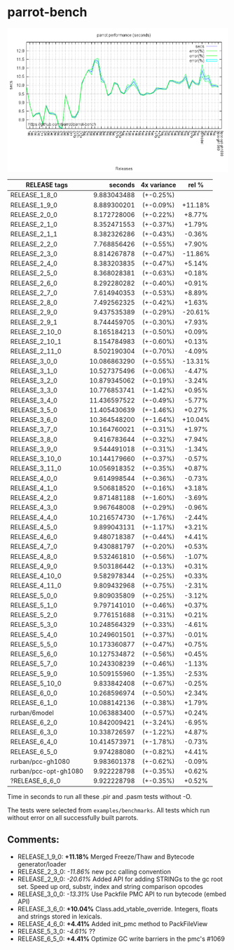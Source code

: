 parrot-bench
============

![Curve](parrot-bench-20140701.png)


| RELEASE tags          | seconds        | 4x variance  | rel %   |
|-----------------------|---------------:|:------------:|:-------:|
| RELEASE_1_8_0         |  9.883043488	 | (+-0.25%)	|         |
| RELEASE_1_9_0         |  8.889300201	 | (+-0.09%)	| +11.18% |
| RELEASE_2_0_0         |  8.172728006	 | (+-0.22%)	|  +8.77% |
| RELEASE_2_1_0         |  8.352471553	 | (+-0.37%)	|  +1.79% |
| RELEASE_2_1_1         |  8.382326286	 | (+-0.43%)	|  -0.36% |
| RELEASE_2_2_0         |  7.768856426	 | (+-0.55%)	|  +7.90% |
| RELEASE_2_3_0         |  8.814267878	 | (+-0.47%)	| -11.86% |
| RELEASE_2_4_0         |  8.383203835	 | (+-0.47%)	|  +5.14% |
| RELEASE_2_5_0         |  8.368028381	 | (+-0.63%)	|  +0.18% |
| RELEASE_2_6_0         |  8.292280282	 | (+-0.40%)	|  +0.91% |
| RELEASE_2_7_0         |  7.614940353	 | (+-0.53%)	|  +8.89% |
| RELEASE_2_8_0         |  7.492562325	 | (+-0.42%)	|  +1.63% |
| RELEASE_2_9_0         |  9.437535389	 | (+-0.29%)	| -20.61% |
| RELEASE_2_9_1         |  8.744459705	 | (+-0.30%)	|  +7.93% |
| RELEASE_2_10_0        |  8.165184213	 | (+-0.50%)	|  +0.09% |
| RELEASE_2_10_1        |  8.154784983	 | (+-0.60%)	|  +0.13% |
| RELEASE_2_11_0        |  8.502190304	 | (+-0.70%)	|  -4.09% |
| RELEASE_3_0_0         | 10.086863290	 | (+-0.55%)	| -13.31% |
| RELEASE_3_1_0         | 10.527375496	 | (+-0.06%)	|  -4.47% |
| RELEASE_3_2_0         | 10.879345062	 | (+-0.19%)	|  -3.24% |
| RELEASE_3_3_0         | 10.776853741	 | (+-1.42%)	|  +0.95% |
| RELEASE_3_4_0         | 11.436597522	 | (+-0.49%)	|  -5.77% |
| RELEASE_3_5_0         | 11.405430639	 | (+-1.46%)	|  +0.27% |
| RELEASE_3_6_0         | 10.364548200	 | (+-1.64%)	| +10.04% |
| RELEASE_3_7_0         | 10.164760021	 | (+-0.31%)	|  +1.97% |
| RELEASE_3_8_0         |  9.416783644	 | (+-0.32%)	|  +7.94% |
| RELEASE_3_9_0         |  9.544491018	 | (+-0.31%)	|  -1.34% |
| RELEASE_3_10_0        | 10.144179660	 | (+-0.37%)	|  -0.57% |
| RELEASE_3_11_0        | 10.056918352	 | (+-0.35%)	|  +0.87% |
| RELEASE_4_0_0         |  9.614998544	 | (+-0.36%)	|  -0.73% |
| RELEASE_4_1_0         |  9.506818520	 | (+-0.16%)	|  +3.18% |
| RELEASE_4_2_0         |  9.871481188	 | (+-1.60%)	|  -3.69% |
| RELEASE_4_3_0         |  9.967648008	 | (+-0.29%)	|  -0.96% |
| RELEASE_4_4_0         | 10.216574730	 | (+-1.76%)	|  -2.44% |
| RELEASE_4_5_0         |  9.899043131	 | (+-1.17%)	|  +3.21% |
| RELEASE_4_6_0         |  9.480718387	 | (+-0.44%)	|  +4.41% |
| RELEASE_4_7_0         |  9.430881797	 | (+-0.20%)	|  +0.53% |
| RELEASE_4_8_0         |  9.532461810	 | (+-0.56%)	|  -1.07% |
| RELEASE_4_9_0         |  9.503186442	 | (+-0.13%)	|  +0.31% |
| RELEASE_4_10_0        |  9.582978344	 | (+-0.25%)	|  +0.33% |
| RELEASE_4_11_0        |  9.809432968	 | (+-0.75%)	|  -2.31% |
| RELEASE_5_0_0         |  9.809035809	 | (+-0.25%)	|  -3.12% |
| RELEASE_5_1_0         |  9.797141010	 | (+-0.46%)	|  +0.37% |
| RELEASE_5_2_0         |  9.776151688	 | (+-0.31%)	|  +0.21% |
| RELEASE_5_3_0         | 10.248564329	 | (+-0.33%)	|  -4.61% |
| RELEASE_5_4_0         | 10.249601501	 | (+-0.37%)	|  -0.01% |
| RELEASE_5_5_0         | 10.173360877	 | (+-0.47%)	|  +0.75% |
| RELEASE_5_6_0         | 10.127534872	 | (+-0.56%)	|  +0.45% |
| RELEASE_5_7_0         | 10.243308239	 | (+-0.46%)	|  -1.13% |
| RELEASE_5_9_0         | 10.509155960	 | (+-1.35%)	|  -2.53% |
| RELEASE_5_10_0        |  9.833842408	 | (+-0.67%)	|  -0.25% |
| RELEASE_6_0_0         | 10.268596974	 | (+-0.50%)	|  +2.34% |
| RELEASE_6_1_0         | 10.088142136	 | (+-0.38%)	|  +1.79% |
| rurban/6model         | 10.063883400	 | (+-0.57%)	|  +0.24% |
| RELEASE_6_2_0         | 10.842009421	 | (+-3.24%)	|  -6.95% |
| RELEASE_6_3_0         | 10.338726597	 | (+-1.22%)	|  +4.87% |
| RELEASE_6_4_0         | 10.414573971	 | (+-1.78%)	|  -0.73% |
| RELEASE_6_5_0         |  9.974288080	 | (+-0.82%)	|  +4.41% |
| rurban/pcc-gh1080     |  9.983601378	 | (+-0.62%)	|  -0.09% |
| rurban/pcc-opt-gh1080 |  9.922228798	 | (+-0.35%)	|  +0.62% |
| ?RELEASE_6_6_0        |  9.922228798	 | (+-0.35%)	|  +0.52% |

Time in seconds to run all these .pir and .pasm tests without -O.

The tests were selected from `examples/benchmarks`. All tests which
run without error on all successfully built parrots.

Comments:
---------

* RELEASE_1_9_0: **+11.18%** Merged Freeze/Thaw and Bytecode generator/loader
* RELEASE_2_3_0: _-11.86%_  new pcc calling convention
* RELEASE_2_9_0: _-20.61%_  Added API for adding STRINGs to the gc root set.
  Speed up ord, substr, index and string comparison opcodes
* RELEASE_3_0_0: _-13.31%_  Use Packfile PMC API to run bytecode (embed API)
* RELEASE_3_6_0: **+10.04%** Class.add_vtable_override.
  Integers, floats and strings stored in lexicals.
* RELEASE_4_6_0:  **+4.41%** Added init_pmc method to PackFileView
* RELEASE_5_3_0:  _-4.61%_  ??
* RELEASE_6_5_0:  **+4.41%** Optimize GC write barriers in the pmc's #1069
